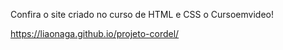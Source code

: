Confira o site criado no curso de HTML e CSS o Cursoemvideo!

https://liaonaga.github.io/projeto-cordel/

